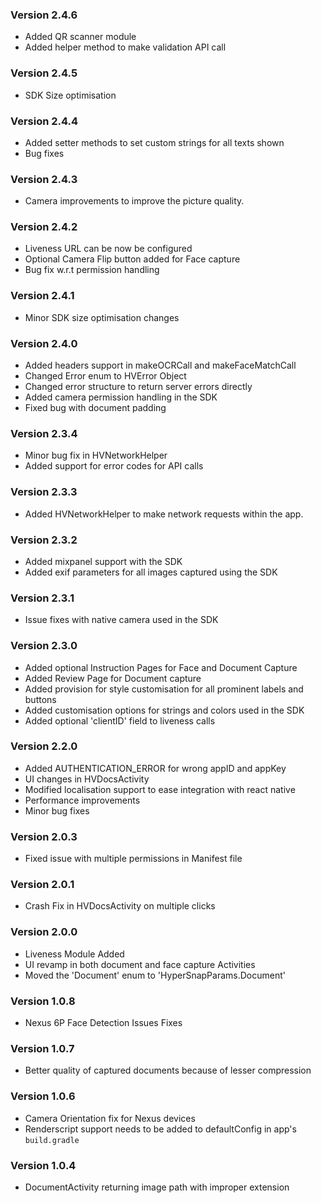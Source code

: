### Version 2.4.6
- Added QR scanner module
- Added helper method to make validation API call

### Version 2.4.5
- SDK Size optimisation

### Version 2.4.4
- Added setter methods to set custom strings for all texts shown
- Bug fixes

### Version 2.4.3
- Camera improvements to improve the picture quality.
 
### Version 2.4.2
- Liveness URL can be now be configured 
- Optional Camera Flip button added for Face capture
- Bug fix w.r.t permission handling 
### Version 2.4.1
- Minor SDK size optimisation changes

### Version 2.4.0
- Added headers support in makeOCRCall and makeFaceMatchCall
- Changed Error enum to HVError Object
- Changed error structure to return server errors directly
- Added camera permission handling in the SDK
- Fixed bug with document padding


### Version 2.3.4
- Minor bug fix in HVNetworkHelper
- Added support for error codes for API calls

### Version 2.3.3
- Added HVNetworkHelper to make network requests within the app.

### Version 2.3.2
- Added mixpanel support with the SDK
- Added exif parameters for all images captured using the SDK

### Version 2.3.1
- Issue fixes with native camera used in the SDK

### Version 2.3.0
-  Added optional Instruction Pages for Face and Document Capture
-  Added Review Page for Document capture
-  Added provision for style customisation for all prominent labels and buttons
-  Added customisation options for strings and colors used in the SDK
-  Added optional 'clientID' field to liveness calls

### Version 2.2.0
- Added AUTHENTICATION_ERROR for wrong appID and appKey
- UI changes in HVDocsActivity
- Modified localisation support to ease integration with react native
- Performance improvements
- Minor bug fixes

### Version 2.0.3
- Fixed issue with multiple permissions in Manifest file

### Version 2.0.1
- Crash Fix in HVDocsActivity on multiple clicks

### Version 2.0.0
- Liveness Module Added
- UI revamp in both document and face capture Activities
- Moved the 'Document' enum to 'HyperSnapParams.Document'

### Version 1.0.8
- Nexus 6P Face Detection Issues Fixes

### Version 1.0.7
- Better quality of captured documents because of lesser compression

### Version 1.0.6
- Camera Orientation fix for Nexus devices
- Renderscript support needs to be added to defaultConfig in app's `build.gradle`

### Version 1.0.4
- DocumentActivity returning image path with improper extension
